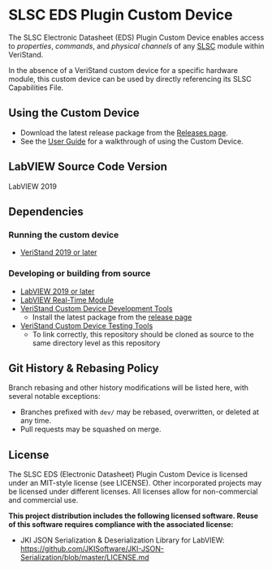 # SLSC EDS Plugin Custom Device

The SLSC Electronic Datasheet (EDS) Plugin Custom Device enables access to _properties_, _commands_, and _physical channels_ of any [SLSC](https://www.ni.com/en-us/shop/select/slsc-category) module within VeriStand.

In the absence of a VeriStand custom device for a specific hardware module, this custom device can be used by directly referencing its SLSC Capabilities File.

## Using the Custom Device

- Download the latest release package from the [Releases page](https://github.com/ni/niveristand-slsc-eds-custom-device/releases).
- See the [User Guide](Docs/User%20Guide.md) for a walkthrough of using the Custom Device.

## LabVIEW Source Code Version

LabVIEW 2019

## Dependencies

### Running the custom device

- [VeriStand 2019 or later](https://www.ni.com/en-us/support/downloads/software-products/download.veristand.html)

### Developing or building from source

- [LabVIEW 2019 or later](https://www.ni.com/en-us/support/downloads/software-products/download.labview.html)
- [LabVIEW Real-Time Module](https://www.ni.com/en-us/support/downloads/software-products/download.labview-real-time-module.html)
- [VeriStand Custom Device Development Tools](https://github.com/ni/niveristand-custom-device-development-tools)
  - Install the latest package from the [release page](https://github.com/ni/niveristand-custom-device-development-tools/releases)
- [VeriStand Custom Device Testing Tools](https://github.com/ni/niveristand-custom-device-testing-tools)
  - To link correctly, this repository should be cloned as source to the same directory level as this repository

## Git History & Rebasing Policy
Branch rebasing and other history modifications will be listed here, with several notable exceptions:
- Branches prefixed with `dev/` may be rebased, overwritten, or deleted at any time.
- Pull requests may be squashed on merge.

## License

The SLSC EDS (Electronic Datasheet) Plugin Custom Device is licensed under an MIT-style license (see LICENSE). Other incorporated projects may be licensed under different licenses. All licenses allow for non-commercial and commercial use.

**This project distribution includes the following licensed software. Reuse of this software requires compliance with the associated license:**
 - JKI JSON Serialization & Deserialization Library for LabVIEW: https://github.com/JKISoftware/JKI-JSON-Serialization/blob/master/LICENSE.md
